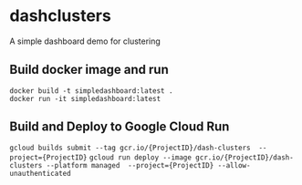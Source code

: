 # dashclusters
A simple dashboard demo for clustering

## Build docker image and run
`docker build -t simpledashboard:latest .`  
`docker run -it simpledashboard:latest`

## Build and Deploy to Google Cloud Run
`gcloud builds submit --tag gcr.io/{ProjectID}/dash-clusters  --project={ProjectID}`
`gcloud run deploy --image gcr.io/{ProjectID}/dash-clusters --platform managed  --project={ProjectID} --allow-unauthenticated`
